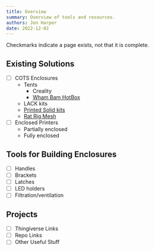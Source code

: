 ```yaml
---
title: Overview
summary: Overview of tools and resources.
authors: Jon Harper
date: 2022-12-02
---
```


Checkmarks indicate a page exists, not that it is complete.

## Existing Solutions

- [ ] COTS Enclosures
    - Tents
        - Creality
        - [Wham Bam HotBox][wham_bam_hotbox]
    - LACK kits
    - [Printed Solid kits][printed_solid_kits]
    - [Rat Rig Mesh][ratrig_mesh]
- [ ] Enclosed Printers
    - Partially enclosed
    - Fully enclosed

## Tools for Building Enclosures

- [ ] Handles
- [ ] Brackets
- [ ] Latches
- [ ] LED holders
- [ ] Filtration/ventilation

## Projects

- [ ] Thingiverse Links
- [ ] Repo Links
- [ ] Other Useful Stuff

[ratrig_mesh]:          https://ratrig.com/3d-printing-cnc/printer-enclosure-kits.html "Rat Rig: Enclosure Kits"
[printed_solid_kits]:   https://www.printedsolid.com/collections/next-generation-enclosures "Printed Solid: Next Generation Enclosures"
[wham_bam_hotbox]:      https://whambamsystems.com/hotbox "Wham Bam: The Hotbox - 3D Printer Enclosure"
